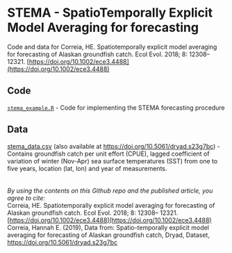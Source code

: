 # STEMA - SpatioTemporally Explicit Model Averaging for forecasting

Code and data for Correia, HE. Spatiotemporally explicit model averaging for forecasting of Alaskan groundfish catch. Ecol Evol. 2018; 8: 12308– 12321. [https://doi.org/10.1002/ece3.4488](https://doi.org/10.1002/ece3.4488)

## Code
[`stema_example.R`](stema_example.R) - Code for implementing the STEMA forecasting procedure

## Data
[stema_data.csv](stema_data.csv) (also available at https://doi.org/10.5061/dryad.s23g7bc) - 
Contains groundfish catch per unit effort (CPUE), lagged coefficient of variation of winter (Nov-Apr) sea surface temperatures (SST) from one to five years, location (lat, lon) and year of measurements.
\
\
\
_By using the contents on this Github repo and the published article, you agree to cite:_  
Correia, HE. Spatiotemporally explicit model averaging for forecasting of Alaskan groundfish catch. Ecol Evol. 2018; 8: 12308– 12321. [https://doi.org/10.1002/ece3.4488](https://doi.org/10.1002/ece3.4488)  
Correia, Hannah E. (2019), Data from: Spatio-temporally explicit model averaging for forecasting of Alaskan groundfish catch, Dryad, Dataset, https://doi.org/10.5061/dryad.s23g7bc  
